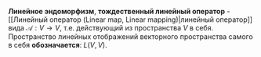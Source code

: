 **Линейное эндоморфизм**, **тождественный линейный оператор** - [[Линейный оператор (Linear map, Linear mapping)|линейный оператор]] вида $\mathcal A: V \rightarrow V$, т.е. действующий из пространства $V$ в себя. Пространство линейных отображений векторного пространства самого в себя **обозначается**: $L(V, V)$.